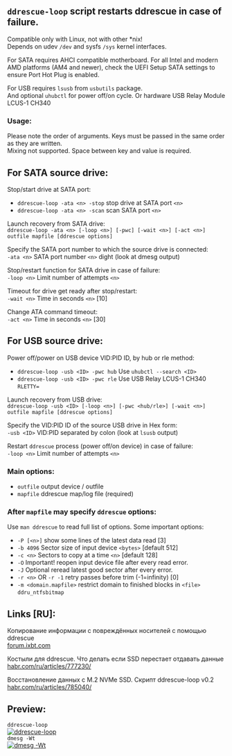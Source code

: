 ## `ddrescue-loop` script restarts ddrescue in case of failure.

Compatible only with Linux, not with other *nix!  
Depends on udev `/dev` and sysfs `/sys` kernel interfaces.

For SATA requires AHCI compatible motherboard. For all Intel and modern AMD platforms (AM4 and newer), check the UEFI Setup SATA settings to ensure Port Hot Plug is enabled.

For USB requires `lsusb` from `usbutils` package.  
And optional `uhubctl` for power off/on cycle. Or hardware USB Relay Module LCUS-1 CH340

### Usage:

Please note the order of arguments. Keys must be passed in the same order as they are written.  
Mixing not supported. Space between key and value is required.

## For SATA source drive:

Stop/start drive at SATA port:  
* `ddrescue-loop -ata <n> -stop`		stop drive at SATA port `<n>`  
* `ddrescue-loop -ata <n> -scan`		scan SATA port `<n>`

Launch recovery from SATA drive:  
`ddrescue-loop -ata <n> [-loop <n>] [-pwc] [-wait <n>] [-act <n>] outfile mapfile [ddrescue options]`

Specify the SATA port number to which the source drive is connected:  
`-ata <n>`		SATA port number `<n>` dight (look at dmesg output)

Stop/restart function for SATA drive in case of failure:  
`-loop <n>`		Limit number of attempts `<n>`

Timeout for drive get ready after stop/restart:  
`-wait <n>`		Time in seconds `<n>` [10]

Change ATA command timeout:  
`-act <n>`		Time in seconds `<n>` [30]

## For USB source drive:

Power off/power on USB device VID:PID ID, by hub or rle method:  
* `ddrescue-loop -usb <ID> -pwc hub`	Use `uhubctl --search <ID>`  
* `ddrescue-loop -usb <ID> -pwc rle`	Use USB Relay LCUS-1 CH340 `RLETTY=`

Launch recovery from USB drive:  
`ddrescue-loop -usb <ID> [-loop <n>] [-pwc <hub/rle>] [-wait <n>] outfile mapfile [ddrescue options]`

Specify the VID:PID ID of the source USB drive in Hex form:  
`-usb <ID>`	VID:PID separated by colon (look at `lsusb` output)

Restart `ddrescue` process (power off/on device) in case of failure:  
`-loop <n>`		Limit number of attempts `<n>`

### Main options:  
* `outfile`			output device / outfile  
* `mapfile`			ddrescue map/log file (required)

### After `mapfile` may specify `ddrescue` options:

Use `man ddrescue` to read full list of options. Some important options:

* `-P [<n>]`		show some lines of the latest data read [3]  
* `-b 4096`			Sector size of input device `<bytes>` [default 512]  
* `-c <n>`			Sectors to copy at a time `<n>` [default 128]  
* `-O` Important!		reopen input device file after every read error.  
* `-J` Optional		reread latest good sector after every error.  
* `-r <n>` OR `-r -1`	<n> retry passes before trim (-1=infinity) [0]  
* `-m <domain.mapfile>`	restrict domain to finished blocks in `<file>` `ddru_ntfsbitmap`

## Links [RU]:
Копирование информации с повреждённых носителей с помощью ddrescue  
[forum.ixbt.com](https://forum.ixbt.com/topic.cgi?id=11:47589-31)

Костыли для ddrescue. Что делать если SSD перестает отдавать данные  
[habr.com/ru/articles/777230/](https://habr.com/ru/articles/777230/)

Восстановление данных с M.2 NVMe SSD. Скрипт ddrescue-loop v0.2  
[habr.com/ru/articles/785040/](https://habr.com/ru/articles/785040/)

## Preview:
`ddrescue-loop`  
[![ddrescue-loop](https://asciinema.org/a/628786.svg)](https://asciinema.org/a/628786)  
`dmesg -Wt`  
[![dmesg -Wt](https://asciinema.org/a/628787.svg)](https://asciinema.org/a/628787)
